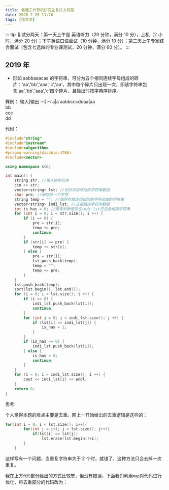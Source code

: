 ```yaml
---
title: 北理工计算机研究生复试上机题
date: 2020-2-26 11:26
tags: [技术文]
---
```


<CreateTime/>
<TagLinks />

::: tip
复试分两天：第一天上午是 英语听力（20 分钟，满分 10 分），上机（2 小时，满分 20 分）；下午英语口语面试（10 分钟，满分 10 分）；第二天上午专家综合面试（包含七选四的专业课测试，20 分钟，满分 60 分）。
:::

## 2019 年

- 形如 aabbaaacaa 的字符串，可分为五个相同连续字母组成的碎片：'aa','bb','aaa','c','aa'，其中每个碎片只出现一次，即该字符串包含'aa','bb','aaa','c'四个碎片，且输出时按字典序排序。

样例：
输入|输出
:-:|:-:
a|a
aabbcccddaa|aa<br>bb<br>ccc<br>dd

代码：

```cpp
#include"string"
#include"iostream"
#include<algorithm>
#pragma warning(disable:4786)
#include<vector>

using namespace std;

int main() {
	string str; //输入的字符串
	cin >> str;
	vector<string> lst; //切分并排序后的字符串数组
	char pre; //储存前一个字符
	string temp = ""; //临时存放连续相同的字符组成的字符串
	vector<string> indi_lst; //去重后的字符串数组
	int is_has = 0; //用来判断是否在indi_lst已包含相同字符串
	for (int i = 0; i < str.size(); i ++) {
		if (i == 0) {
			pre = str[i];
			temp += pre;
			continue;
		}
		if (str[i] == pre) {
			temp += str[i];
		} else {
			pre = str[i];
			lst.push_back(temp);
			temp = "";
			temp += pre;
		}
	}
	lst.push_back(temp);
	sort(lst.begin(), lst.end());
	for (i = 0; i < lst.size(); i ++) {
		if (i == 0) {
			indi_lst.push_back(lst[i]);
			continue;
		}
		for (int j = 0; j < indi_lst.size(); j ++) {
			if (lst[i] == indi_lst[j]) {
				is_has = 1;
			}
		}
		if (is_has == 0) {
			indi_lst.push_back(lst[i]);
		} else {
			is_has = 0;
			continue;
		}
	}
	for (i = 0; i < indi_lst.size(); i ++) {
		cout << indi_lst[i] << endl;
	}
	return 0;
}
```

思考:

个人觉得本题的难点主要是去重。网上一开始给出的去重逻辑是这样的：

```cpp
for(int i = 0; i < lst.size(); i++){
		for(int j = i+1; j < lst.size(); j++){
			if(lst[i] == lst[j])
				lst.erase(lst.begin()+i);
		}
	}
```

这样写有一个问题，当重复字符串大于 2 个时，就错了，这种方法只会去掉一次重复。

我在上方`代码`部分给出的方式比较笨，但没有错误，下面我们利用`map`对代码进行优化，将去重部分的代码改为：
